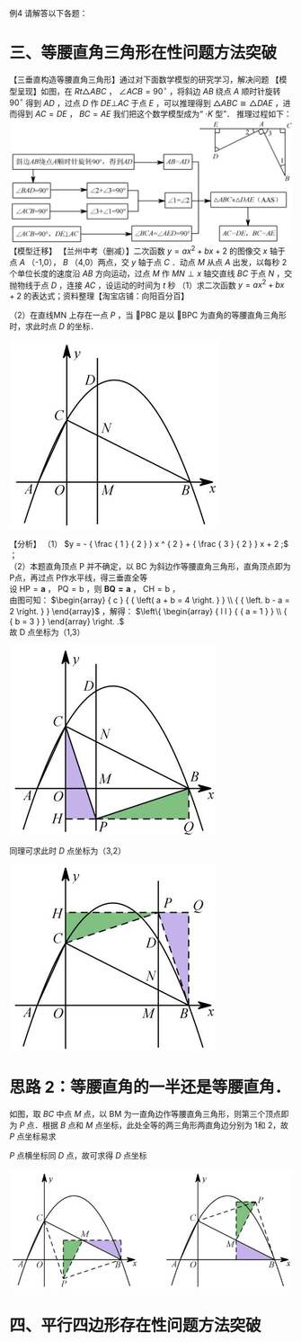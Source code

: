 例4 请解答以下各题：
# 三、等腰直角三角形在性问题方法突破
【三垂直构造等腰直角三角形】通过对下面数学模型的研究学习，解决问题
【模型呈现】如图，在 $R t \triangle A B C$ ， $\angle A C B { = } 9 0 ^ { \circ }$ ，将斜边 $A B$ 绕点 $A$ 顺时针旋转 $9 0 ^ { \circ }$ 得到 $A D$ ，过点 $D$ 作 $D E \bot A C$ 于点 $E$ ，可以推理得到 $\triangle A B C { \cong } \triangle D A E$ ，进而得到 $A C { = } D E$ ， $B C { = } A E$ 我们把这个数学模型成为“ $\cdot K$ 型”．
推理过程如下：
![](<../../qs_image_DB/专题3-2_一网打尽14类·二次函数的存在性问题（解析版）_/d0a4ee08ddc4b08bb286be6b2ccd9afe58199e9016285306b97a699ebc844ffa.jpg>)
【模型迁移】 【兰州中考（删减）】二次函数 $y = a x ^ { 2 } + b x + 2$ 的图像交 $x$ 轴于点 $A$ （-1,0）， $B$ （4,0）两点，交 $y$ 轴于点 $C$ ．动点 $M$ 从点 $A$ 出发，以每秒 2个单位长度的速度沿 $A B$ 方向运动，过点 $M$ 作 $M N \perp x$ 轴交直线 $B C$ 于点 $N$ ，交抛物线于点 $D$ ，连接 $A C$ ，设运动的时间为 $t$ 秒
（1）求二次函数 $y = a x ^ { 2 } + b x + 2$ 的表达式；资料整理【淘宝店铺：向阳百分百】

（2）在直线MN 上存在一点 $P$ ，当 PBC 是以 BPC 为直角的等腰直角三角形时，求此时点 $D$ 的坐标．

![](<../../qs_image_DB/专题3-2_一网打尽14类·二次函数的存在性问题（解析版）_/4a86fb9cad12dab66d194d6b8009fb4f68eadc70d867a275f2732b1b4b7dc9d3.jpg>)

【分析】
（1） $y = - { \frac { 1 } { 2 } } x ^ { 2 } + { \frac { 3 } { 2 } } x + 2 ;$ ；  
（2）本题直角顶点 $\mathrm { P }$ 并不确定，以 BC 为斜边作等腰直角三角形，直角顶点即为 P点，再过点 P作水平线，得三垂直全等  
设 $\mathrm { H P } { = } \mathbf { a }$ ， $\mathrm { P Q = b }$ ，则 $\mathbf { B Q = a }$ ， $\mathrm { C H = b }$ ，  
由图可知： $\begin{array} { c } { { \left( a + b = 4 \right. } } \\ { { \left. b - a = 2 \right. } } \end{array}$ ，解得： $\left\{ \begin{array} { l l } { { a = 1 } } \\ { { b = 3 } } \end{array} \right. .$   
故 D 点坐标为（1,3）

![](<../../qs_image_DB/专题3-2_一网打尽14类·二次函数的存在性问题（解析版）_/8cd6365febec8914d9fed167ece66bb82e69a4197c6c34edc420f83b5affd158.jpg>)

同理可求此时 $D$ 点坐标为（3,2）

![](<../../qs_image_DB/专题3-2_一网打尽14类·二次函数的存在性问题（解析版）_/29d34c9d99b07478966024bfcb21840fc1d7417798109e5e8d9a25deb1a199fa.jpg>)

# 思路 2：等腰直角的一半还是等腰直角．

如图，取 $B C$ 中点 $M$ 点，以 BM 为一直角边作等腰直角三角形，则第三个顶点即为 $P$ 点．根据 $B$ 点和 $M$ 点坐标，此处全等的两三角形两直角边分别为 1和 2，故 $P$ 点坐标易求

$P$ 点横坐标同 $D$ 点，故可求得 $D$ 点坐标

![](<../../qs_image_DB/专题3-2_一网打尽14类·二次函数的存在性问题（解析版）_/1f59e2c578d11625a3707566af5e578f9af6855e9887e61cbc8f065841eebe80.jpg>)

# 四、平行四边形存在性问题方法突破
